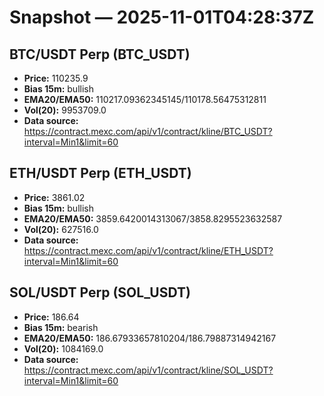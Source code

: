 # Snapshot — 2025-11-01T04:28:37Z

## BTC/USDT Perp (BTC_USDT)
- **Price:** 110235.9
- **Bias 15m:** bullish
- **EMA20/EMA50:** 110217.09362345145/110178.56475312811
- **Vol(20):** 9953709.0
- **Data source:** https://contract.mexc.com/api/v1/contract/kline/BTC_USDT?interval=Min1&limit=60

## ETH/USDT Perp (ETH_USDT)
- **Price:** 3861.02
- **Bias 15m:** bullish
- **EMA20/EMA50:** 3859.6420014313067/3858.8295523632587
- **Vol(20):** 627516.0
- **Data source:** https://contract.mexc.com/api/v1/contract/kline/ETH_USDT?interval=Min1&limit=60

## SOL/USDT Perp (SOL_USDT)
- **Price:** 186.64
- **Bias 15m:** bearish
- **EMA20/EMA50:** 186.67933657810204/186.79887314942167
- **Vol(20):** 1084169.0
- **Data source:** https://contract.mexc.com/api/v1/contract/kline/SOL_USDT?interval=Min1&limit=60
